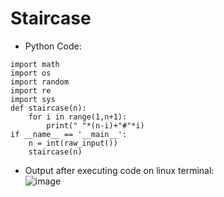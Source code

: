 # Staircase
* Python Code:
```
import math
import os
import random
import re
import sys
def staircase(n):
    for i in range(1,n+1):
        print(" "*(n-i)+"#"*i)
if __name__ == '__main__':
    n = int(raw_input())
    staircase(n)
```
* Output after executing code on linux terminal:\
![image](https://user-images.githubusercontent.com/63589909/80864782-7395a900-8ca2-11ea-9e00-03fa4210dbb2.png)
